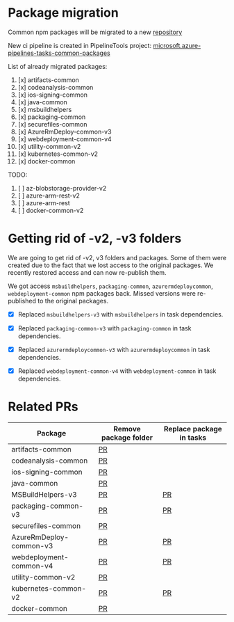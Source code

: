 # Package migration

Common npm packages will be migrated to a new [repository](https://github.com/microsoft/azure-pipelines-tasks-common-packages)

New ci pipeline is created in PipelineTools project: [microsoft.azure-pipelines-tasks-common-packages](https://dev.azure.com/mseng/PipelineTools/_build?definitionId=14116)

List of already migrated packages:

1. [x] artifacts-common
2. [x] codeanalysis-common
3. [x] ios-signing-common
4. [x] java-common
5. [x] msbuildhelpers
6. [x] packaging-common
7. [x] securefiles-common
8. [x] AzureRmDeploy-common-v3
9. [x] webdeployment-common-v4
10. [x] utility-common-v2
11. [x] kubernetes-common-v2
12. [x] docker-common

TODO:

1. [ ] az-blobstorage-provider-v2
2.  [ ] azure-arm-rest-v2
3.  [ ] azure-arm-rest
4.  [ ] docker-common-v2

# Getting rid of -v2, -v3 folders

We are going to get rid of -v2, v3 folders and packages. Some of them were created due to the fact that we lost access to the original packages.
We recently restored access and can now re-publish them.

We got access `msbuildhelpers`, `packaging-common`, `azurermdeploycommon`, `webdeployment-common` npm packages back.
Missed versions were re-published to the original packages. 

- [x] Replaced `msbuildhelpers-v3` with `msbuildhelpers` in task dependencies.
- [x] Replaced `packaging-common-v3` with `packaging-common` in task dependencies.
- [x] Replaced `azurermdeploycommon-v3` with `azurermdeploycommon` in task dependencies.
- [x] Replaced `webdeployment-common-v4` with `webdeployment-common` in task dependencies.


# Related PRs

| Package                 | Remove package folder                                               | Replace package in tasks                                            |
| ----------------------- | ------------------------------------------------------------------- | ------------------------------------------------------------------- |
| artifacts-common        | [PR](https://github.com/microsoft/azure-pipelines-tasks/pull/17273) |                                                                     |
| codeanalysis-common     | [PR](https://github.com/microsoft/azure-pipelines-tasks/pull/17268) |                                                                     |
| ios-signing-common      | [PR](https://github.com/microsoft/azure-pipelines-tasks/pull/17272) |                                                                     |
| java-common             | [PR](https://github.com/microsoft/azure-pipelines-tasks/pull/17269) |                                                                     |
| MSBuildHelpers-v3       | [PR](https://github.com/microsoft/azure-pipelines-tasks/pull/17274) | [PR](https://github.com/microsoft/azure-pipelines-tasks/pull/17250) |
| packaging-common-v3     | [PR](https://github.com/microsoft/azure-pipelines-tasks/pull/17271) | [PR](https://github.com/microsoft/azure-pipelines-tasks/pull/17266) |
| securefiles-common      | [PR](https://github.com/microsoft/azure-pipelines-tasks/pull/17270) |                                                                     |
| AzureRmDeploy-common-v3 | [PR](https://github.com/microsoft/azure-pipelines-tasks/pull/17444) | [PR](https://github.com/microsoft/azure-pipelines-tasks/pull/17435) |
| webdeployment-common-v4 | [PR](https://github.com/microsoft/azure-pipelines-tasks/pull/17430) | [PR](https://github.com/microsoft/azure-pipelines-tasks/pull/17379) |
| utility-common-v2       | [PR](https://github.com/microsoft/azure-pipelines-tasks/pull/17445) |                                                                     |
| kubernetes-common-v2    | [PR](https://github.com/microsoft/azure-pipelines-tasks/pull/17559) | [PR](https://github.com/microsoft/azure-pipelines-tasks/pull/17557) |
| docker-common           | [PR](https://github.com/microsoft/azure-pipelines-tasks/pull/17597) |